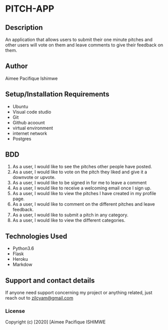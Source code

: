 # PITCH-APP

## Description
   An application that allows users to submit their one minute pitches and other users will vote on them and leave comments to give their feedback on them.

## Author
Aimee Pacifique Ishimwe
## Setup/Installation Requirements
* Ubuntu
* Visual code studio
* Git
* Github acoount
* virtual environment
* internet network
* Postgres



## BDD

1. As a user, I would like to see the pitches other people have posted.
2. As a user, I would like to vote on the pitch they liked and give it a downvote or upvote.
3. As a user, I would like to be signed in for me to leave a comment
4. As a user, I would like to receive a welcoming email once I sign up.
5. As a user, I would like to view the pitches I have created in my profile page.
6. As a user, I would like to comment on the different pitches and leave feedback.
7. As a user, I would like to submit a pitch in any category.
8. As a user, I would like to view the different categories.

## Technologies Used
* Python3.6
* Flask
* Heroku
* Markdow


## Support and contact details
If anyone need support concerning my project or anything related, just reach out to zilcyam@gmail.com
 
[]()

### License

Copyright (c) [2020] [Aimee Pacifique ISHIMWE
